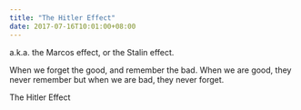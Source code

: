 ```yaml
---
title: "The Hitler Effect"
date: 2017-07-16T10:01:00+08:00
---
```


a.k.a. the Marcos effect, or the Stalin effect.

When we forget the good, and remember the bad.
When we are good, they never remember but when we are bad, they never forget.

The Hitler Effect 